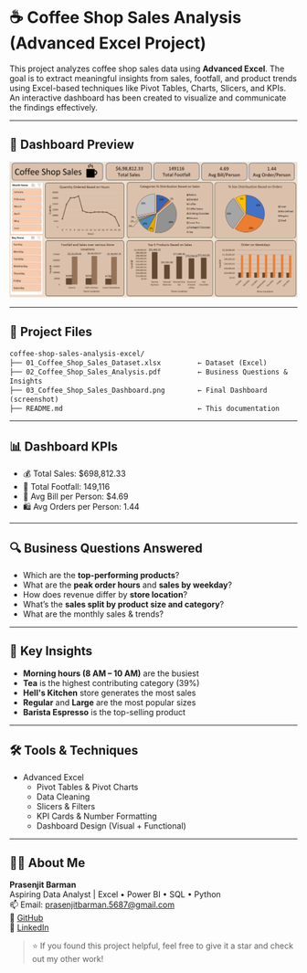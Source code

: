 # ☕ Coffee Shop Sales Analysis (Advanced Excel Project)

This project analyzes coffee shop sales data using **Advanced Excel**. The goal is to extract meaningful insights from sales, footfall, and product trends using Excel-based techniques like Pivot Tables, Charts, Slicers, and KPIs. An interactive dashboard has been created to visualize and communicate the findings effectively.

---

## 📸 Dashboard Preview

![Coffee Shop Dashboard](03_Coffee_Shop_Sales_Dashboard.png)

---

## 📁 Project Files

```
coffee-shop-sales-analysis-excel/
├── 01_Coffee_Shop_Sales_Dataset.xlsx         ← Dataset (Excel)
├── 02_Coffee_Shop_Sales_Analysis.pdf         ← Business Questions & Insights
├── 03_Coffee_Shop_Sales_Dashboard.png        ← Final Dashboard (screenshot)
├── README.md                                 ← This documentation
```

---

## 📊 Dashboard KPIs

- 💰 Total Sales: $698,812.33  
- 👣 Total Footfall: 149,116  
- 🧾 Avg Bill per Person: $4.69  
- 🛍️ Avg Orders per Person: 1.44  

---

## 🔍 Business Questions Answered

- Which are the **top-performing products**?
- What are the **peak order hours** and **sales by weekday**?
- How does revenue differ by **store location**?
- What’s the **sales split by product size and category**?
- What are the monthly sales & trends?

---

## 🧠 Key Insights

- **Morning hours (8 AM – 10 AM)** are the busiest
- **Tea** is the highest contributing category (39%)
- **Hell's Kitchen** store generates the most sales
- **Regular** and **Large** are the most popular sizes
- **Barista Espresso** is the top-selling product

---

## 🛠 Tools & Techniques

- Advanced Excel
  - Pivot Tables & Pivot Charts
  - Data Cleaning
  - Slicers & Filters
  - KPI Cards & Number Formatting
  - Dashboard Design (Visual + Functional)

---

## 🙋‍♂️ About Me

**Prasenjit Barman**  
Aspiring Data Analyst | Excel • Power BI • SQL • Python  
📫 Email: prasenjitbarman.5687@gmail.com  
🔗 [GitHub](https://github.com/prasenjit1234674)  
🔗 [LinkedIn](https://www.linkedin.com/in/prasenjit-barman-968283359/)

> ⭐ If you found this project helpful, feel free to give it a star and check out my other work!
